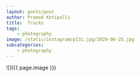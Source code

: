 ```yaml
---
layout: posts/post
author: Pramod Kotipalli
title:  Tracks
tags:
    - photography
image: /static/instagram/p13i.jpg/2020-06-25.jpg
subcategories:
    - photography
---
```


![]({{ page.image }})
